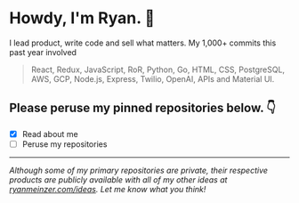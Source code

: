# Howdy, I'm Ryan. 👋

I lead product, write code and sell what matters. My 1,000+ commits this past year involved

> React, Redux, JavaScript, RoR, Python, Go, HTML, CSS, PostgreSQL, AWS, GCP, Node.js, Express, Twilio, OpenAI, APIs and Material UI.

## Please peruse my pinned repositories below. 👇

- [x] Read about me
- [ ] Peruse my repositories

---

*Although some of my primary repositories are private, their respective products are publicly available with all of my other ideas at [ryanmeinzer.com/ideas](https://ryanmeinzer.com/ideas). Let me know what you think!*
